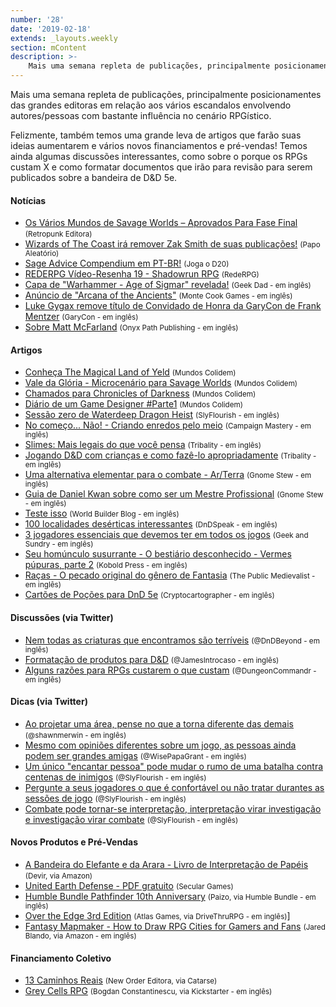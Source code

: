 ```yaml
---
number: '28'
date: '2019-02-18'
extends: _layouts.weekly
section: mContent
description: >-
    Mais uma semana repleta de publicações, principalmente posicionamentes das grandes editoras em relação aos vários escandalos envolvendo autores/pessoas com bastante influência no cenário RPGístico.
---
```

Mais uma semana repleta de publicações, principalmente posicionamentes das grandes editoras em relação aos vários escandalos envolvendo autores/pessoas com bastante influência no cenário RPGístico.

Felizmente, também temos uma grande leva de artigos que farão suas ideias aumentarem e vários novos financiamentos e pré-vendas! Temos ainda algumas discussões interessantes, como sobre o porque os RPGs custam X e como formatar documentos que irão para revisão para serem publicados sobre a bandeira de D&D 5e.

#### Notícias

- [Os Vários Mundos de Savage Worlds – Aprovados Para Fase Final] <small>(Retropunk Editora)</small>
- [Wizards of The Coast irá remover Zak Smith de suas publicações!] <small>(Papo Aleatório)</small>
- [Sage Advice Compendium em PT-BR!] <small>(Joga o D20)</small>
- [REDERPG Vídeo-Resenha 19 - Shadowrun RPG] <small>(RedeRPG)</small>
- [Capa de "Warhammer - Age of Sigmar" revelada!] <small>(Geek Dad - em inglês)</small>
- [Anúncio de "Arcana of the Ancients"] <small>(Monte Cook Games - em inglês)</small>
- [Luke Gygax remove título de Convidado de Honra da GaryCon de Frank Mentzer] <small>(GaryCon - em inglês)</small>
- [Sobre Matt McFarland] <small>(Onyx Path Publishing - em inglês)</small>

#### Artigos

- [Conheça The Magical Land of Yeld] <small>(Mundos Colidem)</small>
- [Vale da Glória - Microcenário para Savage Worlds] <small>(Mundos Colidem)</small>
- [Chamados para Chronicles of Darkness] <small>(Mundos Colidem)</small>
- [Diário de um Game Designer #Parte1] <small>(Mundos Colidem)</small>
- [Sessão zero de Waterdeep Dragon Heist] <small>(SlyFlourish - em inglês)</small>
- [No começo... Não! - Criando enredos pelo meio] <small>(Campaign Mastery - em inglês)</small>
- [Slimes: Mais legais do que você pensa] <small>(Tribality - em inglês)</small>
- [Jogando D&D com crianças e como fazê-lo apropriadamente] <small>(Tribality - em inglês)</small>
- [Uma alternativa elementar para o combate - Ar/Terra] <small>(Gnome Stew - em inglês)</small>
- [Guia de Daniel Kwan sobre como ser um Mestre Profissional] <small>(Gnome Stew - em inglês)</small>
- [Teste isso] <small>(World Builder Blog - em inglês)</small>
- [100 localidades desérticas interessantes] <small>(DnDSpeak - em inglês)</small>
- [3 jogadores essenciais que devemos ter em todos os jogos] <small>(Geek and Sundry - em inglês)</small>
- [Seu homúnculo susurrante - O bestiário desconhecido - Vermes púpuras, parte 2] <small>(Kobold Press - em inglês)</small>
- [Raças - O pecado original do gênero de Fantasia] <small>(The Public Medievalist - em inglês)</small>
- [Cartões de Poções para DnD 5e] <small>(Cryptocartographer - em inglês)</small>

#### Discussões (via Twitter)

- [Nem todas as criaturas que encontramos são terríveis] <small>(@DnDBeyond - em inglês)</small>
- [Formatação de produtos para D&D] <small>(@JamesIntrocaso - em inglês)</small>
- [Alguns razões para RPGs custarem o que custam] <small>(@DungeonCommandr - em inglês)</small>

#### Dicas (via Twitter)

- [Ao projetar uma área, pense no que a torna diferente das demais] <small>(@shawnmerwin - em inglês)</small>
- [Mesmo com opiniões diferentes sobre um jogo, as pessoas ainda podem ser grandes amigas] <small>(@WisePapaGrant - em inglês)</small>
- [Um único "encantar pessoa" pode mudar o rumo de uma batalha contra centenas de inimigos] <small>(@SlyFlourish - em inglês)</small>
- [Pergunte a seus jogadores o que é confortável ou não tratar durantes as sessões de jogo] <small>(@SlyFlourish - em inglês)</small>
- [Combate pode tornar-se interpretação, interpretação virar investigação e investigação virar combate] <small>(@SlyFlourish - em inglês)</small>

#### Novos Produtos e Pré-Vendas

- [A Bandeira do Elefante e da Arara - Livro de Interpretação de Papéis] <small>(Devir, via Amazon)</small>
- [United Earth Defense - PDF gratuito] <small>(Secular Games)</small>
- [Humble Bundle Pathfinder 10th Anniversary] <small>(Paizo, via Humble Bundle - em inglês)</small>
- [Over the Edge 3rd Edition] <small>(Atlas Games, via DriveThruRPG - em inglês)</small>]
- [Fantasy Mapmaker - How to Draw RPG Cities for Gamers and Fans] <small>(Jared Blando, via Amazon - em inglês)</small>

#### Financiamento Coletivo

- [13 Caminhos Reais] <small>(New Order Editora, via Catarse)</small>
- [Grey Cells RPG] <small>(Bogdan Constantinescu, via Kickstarter - em inglês)</small>

[Os Vários Mundos de Savage Worlds – Aprovados Para Fase Final]: http://retropunk.net/editora/os-varios-mundos-de-savage-worlds-aprovados-para-fase-final/
[Wizards of The Coast irá remover Zak Smith de suas publicações!]: https://papoaleatorio.com.br/noticias/wizards-of-the-coast-ira-remover-zak-smith-de-suas-publicacoes/
[Sage Advice Compendium em PT-BR!]: https://jogaod20.blogspot.com/2019/02/sage-advice-compendium-PTBR.html
[REDERPG Vídeo-Resenha 19 - Shadowrun RPG]: https://www.rederpg.com.br/2019/02/19/rederpg-video-resenha-19-shadowrun-rpg/
[Capa de "Warhammer - Age of Sigmar" revelada!]: https://geekdad.com/2019/02/warhammer-age-of-sigmar-rpg-cover-reveal/
[Anúncio de "Arcana of the Ancients"]: https://www.montecookgames.com/announcing-arcana-of-the-ancients/
[Luke Gygax remove título de Convidado de Honra da GaryCon de Frank Mentzer]: https://garycon.com/blog/2019/02/18/harbinger-unheeded/
[Sobre Matt McFarland]: http://theonyxpath.com/about-matt-mcfarland/
[Conheça The Magical Land of Yeld]: https://www.mundoscolidem.com.br/conheca-the-magical-land-of-yeld/
[Vale da Glória - Microcenário para Savage Worlds]: https://www.mundoscolidem.com.br/vale-da-gloria/
[Chamados para Chronicles of Darkness]: https://www.mundoscolidem.com.br/chamados/
[Diário de um Game Designer #Parte1]: https://www.mundoscolidem.com.br/diarios-de-um-game-designer-parte-1/
[Sessão zero de Waterdeep Dragon Heist]: http://slyflourish.com/dragon_heist_session_zero.html
[No começo... Não! - Criando enredos pelo meio]: http://www.campaignmastery.com/blog/in-the-beginning-not/
[Slimes: Mais legais do que você pensa]: https://www.tribality.com/2019/02/18/slimes-cooler-than-you-might-think/
[Jogando D&D com crianças e como fazê-lo apropriadamente]: https://www.tribality.com/2019/02/19/playing-dd-with-kids-and-how-to-do-it-properly/
[Uma alternativa elementar para o combate - Ar/Terra]: https://gnomestew.com/an-elementary-alternative-to-combat-air-earth/
[Guia de Daniel Kwan sobre como ser um Mestre Profissional]: https://gnomestew.com/daniel-kwans-guide-to-being-a-professional-gm/
[Teste isso]: https://worldbuilderblog.me/2019/02/21/gimme-checks/
[100 localidades desérticas interessantes]: http://dndspeak.com/2019/02/100-interesting-desert-locations/
[3 jogadores essenciais que devemos ter em todos os jogos]: https://geekandsundry.com/3-essentials-rpg-players-should-bring-to-every-game/
[Seu homúnculo susurrante - O bestiário desconhecido - Vermes púpuras, parte 2]: https://koboldpress.com/your-whispering-homunculus-the-undiscovered-bestiary-purple-worms-part-two/
[Raças - O pecado original do gênero de Fantasia]: https://www.publicmedievalist.com/race-fantasy-genre/
[Cartões de Poções para DnD 5e]: https://www.cryptocartographer.net/blog/5e-dmg-potions
[Nem todas as criaturas que encontramos são terríveis]: https://twitter.com/DnDBeyond/status/1097989402205159424
[Formatação de produtos para D&D]: https://twitter.com/JamesIntrocaso/status/1099016063860330496
[Alguns razões para RPGs custarem o que custam]: https://twitter.com/DungeonCommandr/status/1097299224289411072
[Ao projetar uma área, pense no que a torna diferente das demais]: https://twitter.com/shawnmerwin/status/1097612862082691072
[Mesmo com opiniões diferentes sobre um jogo, as pessoas ainda podem ser grandes amigas]: https://twitter.com/WisePapaGrant/status/1097376593222254593
[Um único "encantar pessoa" pode mudar o rumo de uma batalha contra centenas de inimigos]: https://twitter.com/SlyFlourish/status/1097904053701492737
[Pergunte a seus jogadores o que é confortável ou não tratar durantes as sessões de jogo]: https://twitter.com/SlyFlourish/status/1099383740223115264
[Combate pode tornar-se interpretação, interpretação virar investigação e investigação virar combate]: https://twitter.com/SlyFlourish/status/1099761259392745474
[A Bandeira do Elefante e da Arara - Livro de Interpretação de Papéis]: https://www.amazon.com.br/dp/8575327194/
[United Earth Defense - PDF gratuito]: https://www.secular-games.com/loja/produto/united-earth-defense-pdf/
[Humble Bundle Pathfinder 10th Anniversary]: https://www.humblebundle.com/books/pathfinder-10th-anniversary-books
[Over the Edge 3rd Edition]: https://www.drivethrurpg.com/product/267012/Over-the-Edge-3rd-Edition
[Fantasy Mapmaker - How to Draw RPG Cities for Gamers and Fans]: https://www.amazon.com/gp/product/1440354251/ref=dbs_a_def_rwt_bibl_vppi_i1
[13 Caminhos Reais]: https://www.catarse.me/13_caminhos-reais
[Grey Cells RPG]: https://www.kickstarter.com/projects/greycells/grey-cells-rpg
